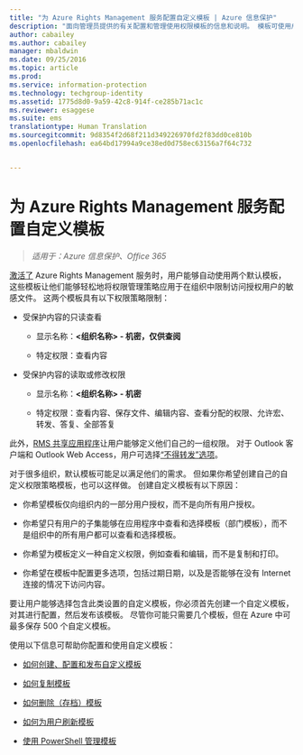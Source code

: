```yaml
---
title: "为 Azure Rights Management 服务配置自定义模板 | Azure 信息保护"
description: "面向管理员提供的有关配置和管理使用权限模板的信息和说明。 模板可使用户和其他管理员轻松地将策略应用于限制授权用户访问的敏感文件。"
author: cabailey
ms.author: cabailey
manager: mbaldwin
ms.date: 09/25/2016
ms.topic: article
ms.prod: 
ms.service: information-protection
ms.technology: techgroup-identity
ms.assetid: 1775d8d0-9a59-42c8-914f-ce285b71ac1c
ms.reviewer: esaggese
ms.suite: ems
translationtype: Human Translation
ms.sourcegitcommit: 9d8354f2d68f211d349226970fd2f83dd0ce810b
ms.openlocfilehash: ea64bd17994a9ce38ed0d758ec63156a7f64c732


---
```


# <a name="configuring-custom-templates-for-the-azure-rights-management-service"></a>为 Azure Rights Management 服务配置自定义模板

>*适用于：Azure 信息保护、Office 365*

[激活了](activate-service.md) Azure Rights Management 服务时，用户能够自动使用两个默认模板，这些模板让他们能够轻松地将权限管理策略应用于在组织中限制访问授权用户的敏感文件。 这两个模板具有以下权限策略限制：

-   受保护内容的只读查看

    -   显示名称：**&lt;组织名称&gt; - 机密，仅供查阅**

    -   特定权限：查看内容

-   受保护内容的读取或修改权限

    -   显示名称：**&lt;组织名称&gt; - 机密**

    -   特定权限：查看内容、保存文件、编辑内容、查看分配的权限、允许宏、转发、答复、全部答复

此外，[RMS 共享应用程序](../rms-client/sharing-app-windows.md)让用户能够定义他们自己的一组权限。 对于 Outlook 客户端和 Outlook Web Access，用户可选择[“不得转发”选项](../deploy-use/configure-usage-rights.md#do-not-forward-option-for-emails)。

对于很多组织，默认模板可能足以满足他们的需求。 但如果你希望创建自己的自定义权限策略模板，也可以这样做。 创建自定义模板有以下原因：

-   你希望模板仅向组织内的一部分用户授权，而不是向所有用户授权。

-   你希望只有用户的子集能够在应用程序中查看和选择模板（部门模板），而不是组织中的所有用户都可以查看和选择模板。

-   你希望为模板定义一种自定义权限，例如查看和编辑，而不是复制和打印。

-   你希望在模板中配置更多选项，包括过期日期，以及是否能够在没有 Internet 连接的情况下访问内容。

要让用户能够选择包含此类设置的自定义模板，你必须首先创建一个自定义模板，对其进行配置，然后发布该模板。 尽管你可能只需要几个模板，但在 Azure 中可最多保存 500 个自定义模板。 

使用以下信息可帮助你配置和使用自定义模板：

-   [如何创建、配置和发布自定义模板](create-template.md)

-   [如何复制模板](copy-template.md)

-   [如何删除（存档）模板](remove-template.md)

-   [如何为用户刷新模板](refresh-templates.md)

-   [使用 PowerShell 管理模板](configure-templates-with-powershell.md)





<!--HONumber=Nov16_HO2-->


